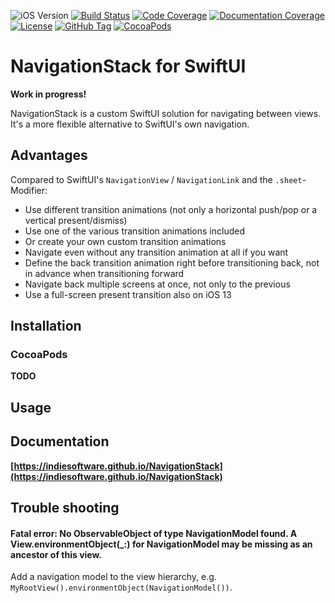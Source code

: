 ![iOS Version](https://img.shields.io/badge/iOS-13.0+-brightgreen)
[![Build Status](https://travis-ci.com/indieSoftware/NavigationStack.svg?branch=master)](https://travis-ci.com/indieSoftware/NavigationStack)
[![Code Coverage](https://codecov.io/gh/indieSoftware/NavigationStack/branch/master/graph/badge.svg)](https://codecov.io/gh/indieSoftware/NavigationStack)
[![Documentation Coverage](https://indiesoftware.github.io/NavigationStack/badge.svg)](https://indiesoftware.github.io/NavigationStack)
[![License](https://img.shields.io/github/license/indieSoftware/NavigationStack)](https://github.com/indieSoftware/NavigationStack/blob/master/LICENSE)
[![GitHub Tag](https://img.shields.io/github/v/tag/indieSoftware/NavigationStack?label=version)](https://github.com/indieSoftware/NavigationStack)
[![CocoaPods](https://img.shields.io/cocoapods/v/SwiftUINavigationStack.svg)](https://cocoapods.org/pods/SwiftUINavigationStack)

# NavigationStack for SwiftUI

**Work in progress!**

NavigationStack is a custom SwiftUI solution for navigating between views. It's a more flexible alternative to SwiftUI's own navigation.

## Advantages 
Compared to SwiftUI's `NavigationView` / `NavigationLink` and the `.sheet`-Modifier:

- Use different transition animations (not only a horizontal push/pop or a vertical present/dismiss)
- Use one of the various transition animations included
- Or create your own custom transition animations
- Navigate even without any transition animation at all if you want
- Define the back transition animation right before transitioning back, not in advance when transitioning forward
- Navigate back multiple screens at once, not only to the previous
- Use a full-screen present transition also on iOS 13

## Installation

### CocoaPods

**TODO**

## Usage

## Documentation

**[https://indiesoftware.github.io/NavigationStack](https://indiesoftware.github.io/NavigationStack)**


## Trouble shooting

#### Fatal error: No ObservableObject of type NavigationModel found. A View.environmentObject(_:) for NavigationModel may be missing as an ancestor of this view.

Add a navigation model to the view hierarchy, e.g.  `MyRootView().environmentObject(NavigationModel())`.


